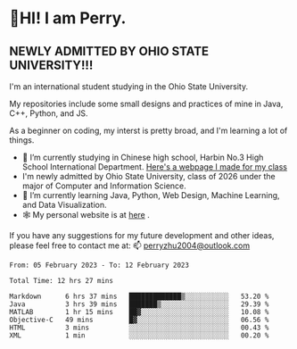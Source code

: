 # 🌄HI! I am Perry. <br> #
## NEWLY ADMITTED BY OHIO STATE UNIVERSITY!!! ##  
I'm an international student studying in the Ohio State University. <br>

My repositories include some small designs and practices of mine in Java, C++, Python, and JS. <br>

As a beginner on coding, my interst is pretty broad, and I'm learning a lot of things. <br>
- 🔭 I’m currently studying in Chinese high school, Harbin No.3 High School International Department. [Here's a webpage I made for my class](https://perry2004.github.io/weirdos/)
- I'm newly admitted by Ohio State University, class of 2026 under the major of Computer and Information Science. 
- 🌱 I’m currently learning Java, Python, Web Design, Machine Learning, and Data Visualization. 
- 🕸️ My personal website is at <a href="https://zhu-yp.cn">here</a> .  

If you have any suggestions for my future development and other ideas, please feel free to contact me at: 📫 [perryzhu2004@outlook.com](mailto:perryzhu2004@outlook.com)

<!--START_SECTION:waka-->

```text
From: 05 February 2023 - To: 12 February 2023

Total Time: 12 hrs 27 mins

Markdown      6 hrs 37 mins   █████████████▒░░░░░░░░░░░   53.20 %
Java          3 hrs 39 mins   ███████▒░░░░░░░░░░░░░░░░░   29.39 %
MATLAB        1 hr 15 mins    ██▓░░░░░░░░░░░░░░░░░░░░░░   10.08 %
Objective-C   49 mins         █▓░░░░░░░░░░░░░░░░░░░░░░░   06.56 %
HTML          3 mins          ░░░░░░░░░░░░░░░░░░░░░░░░░   00.43 %
XML           1 min           ░░░░░░░░░░░░░░░░░░░░░░░░░   00.20 %
```

<!--END_SECTION:waka-->